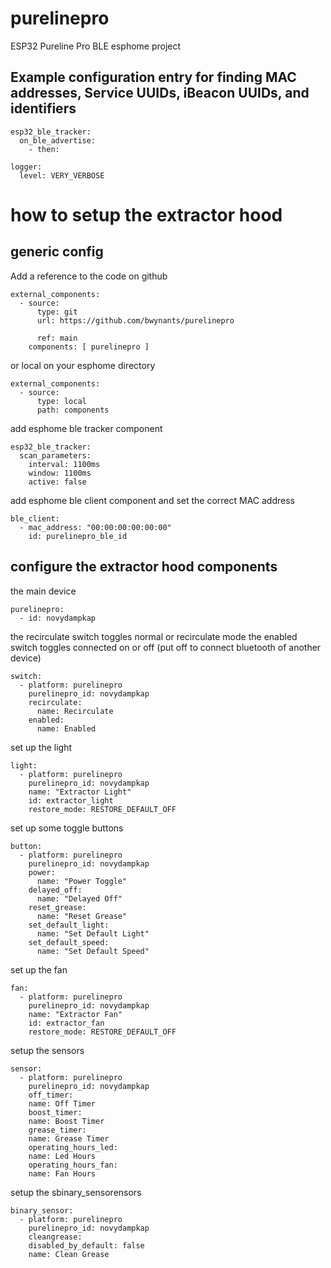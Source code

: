 # purelinepro
ESP32 Pureline Pro BLE esphome project

## Example configuration entry for finding MAC addresses, Service UUIDs, iBeacon UUIDs, and identifiers

    esp32_ble_tracker:
      on_ble_advertise:
        - then:
    
    logger:
      level: VERY_VERBOSE

# how to setup the extractor hood
## generic config
Add a reference to the code on github

    external_components:
      - source:
          type: git
          url: https://github.com/bwynants/purelinepro

          ref: main
        components: [ purelinepro ]

or local on your esphome directory

    external_components:
      - source: 
          type: local
          path: components

add esphome ble tracker component

    esp32_ble_tracker:
      scan_parameters:
        interval: 1100ms
        window: 1100ms
        active: false

add esphome ble client component and set the correct MAC address

    ble_client:
      - mac_address: "00:00:00:00:00:00"
        id: purelinepro_ble_id

## configure the extractor hood components

 the main device
 
    purelinepro:
      - id: novydampkap

 the recirculate switch toggles normal or recirculate mode 
 the enabled switch toggles connected on or off (put off to connect bluetooth of another device) 

    switch:
      - platform: purelinepro
        purelinepro_id: novydampkap
        recirculate:
          name: Recirculate
        enabled:
          name: Enabled

 set up the light

    light:
      - platform: purelinepro
        purelinepro_id: novydampkap
        name: "Extractor Light"
        id: extractor_light
        restore_mode: RESTORE_DEFAULT_OFF

 set up some toggle buttons

    button:
      - platform: purelinepro
        purelinepro_id: novydampkap
        power:
          name: "Power Toggle"
        delayed_off:
          name: "Delayed Off"
        reset_grease:
          name: "Reset Grease"
        set_default_light:
          name: "Set Default Light"
        set_default_speed:
          name: "Set Default Speed"

 set up the fan
 
    fan:
      - platform: purelinepro
        purelinepro_id: novydampkap
        name: "Extractor Fan"
        id: extractor_fan
        restore_mode: RESTORE_DEFAULT_OFF

 setup the sensors
 
    sensor:
      - platform: purelinepro
        purelinepro_id: novydampkap
        off_timer:
        name: Off Timer
        boost_timer:
        name: Boost Timer
        grease_timer:
        name: Grease Timer
        operating_hours_led:
        name: Led Hours
        operating_hours_fan:
        name: Fan Hours

 setup the sbinary_sensorensors

    binary_sensor:
      - platform: purelinepro
        purelinepro_id: novydampkap
        cleangrease:
        disabled_by_default: false
        name: Clean Grease


